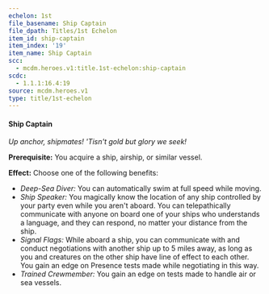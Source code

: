 ```yaml
---
echelon: 1st
file_basename: Ship Captain
file_dpath: Titles/1st Echelon
item_id: ship-captain
item_index: '19'
item_name: Ship Captain
scc:
  - mcdm.heroes.v1:title.1st-echelon:ship-captain
scdc:
  - 1.1.1:16.4:19
source: mcdm.heroes.v1
type: title/1st-echelon
---
```


#### Ship Captain

*Up anchor, shipmates! 'Tisn't gold but glory we seek!*

**Prerequisite:** You acquire a ship, airship, or similar vessel.

**Effect:** Choose one of the following benefits:

- *Deep-Sea Diver:* You can automatically swim at full speed while moving.
- *Ship Speaker:* You magically know the location of any ship controlled by your party even while you aren't aboard. You can telepathically communicate with anyone on board one of your ships who understands a language, and they can respond, no matter your distance from the ship.
- *Signal Flags:* While aboard a ship, you can communicate with and conduct negotiations with another ship up to 5 miles away, as long as you and creatures on the other ship have line of effect to each other. You gain an edge on Presence tests made while negotiating in this way.
- *Trained Crewmember:* You gain an edge on tests made to handle air or sea vessels.
